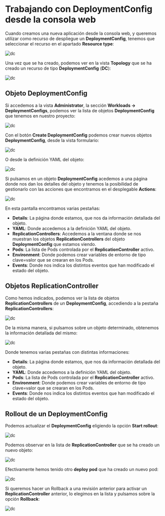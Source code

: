 # Trabajando con DeploymentConfig desde la consola web

Cuando creamos una nueva aplicación desde la consola web, y queremos utilizar como recurso de despliegue un **DeploymentConfig**, tenemos que seleccionar el recurso en el apartado **Resource type**:

![dc](img/dc_web1.png)

Una vez que se ha creado, podemos ver en la vista **Topology** que se ha creado un recurso de tipo **DeploymentConfig** (**DC**):

![dc](img/dc_web2.png)

## Objeto DeploymentConfig

Si accedemos a la vista **Administrator**, la sección **Workloads -> DeploymentConfigs**, podemos ver la lista de objetos **DeploymentConfig** que tenemos en nuestro proyecto:

![dc](img/dc_web3.png)

Con el botón **Create DeploymentConfig** podemos crear nuevos objetos **DeploymentConfig**, desde la vista formulario:

![dc](img/dc_web4.png)

O desde la definición YAML del objeto:

![dc](img/dc_web5.png)

Si pulsamos en un objeto **DeploymentConfig** acedemos a una página donde nos dan los detalles del objeto y tenemos la posibilidad de gestionarlo con las acciones que encontramos en el desplegable **Actions**:

![dc](img/dc_web6.png)

En esta pantalla encontramos varias pestañas:

* **Details**: La página donde estamos, que nos da información detallada del objeto.
* **YAML**: Donde accedemos a la definición YAML del objeto.
* **ReplicationControllers**: Accedemos a la ventana donde se nos muestran los objetos **ReplicationControllers** del objeto **DeploymentConfig** que estamos viendo.
* **Pods**: La lista de Pods controlada por el **ReplicationController** activo.
* **Environment**: Donde podemos crear variables de entorno de tipo clave=valor que se crearan en los Pods.
* **Events**: Donde nos indica los distintos eventos que han modificado el estado del objeto.

## Objetos ReplicationController

Como hemos indicados, podemos ver la lista de objetos **ReplicationControllers** de un **DeploymentConfig**, accediendo a la pestaña **ReplicationControllers**:

![dc](img/dc_web7.png)

De la misma manera, si pulsamos sobre un objeto determinado, obtenemos la información detallada del mismo:

![dc](img/dc_web8.png)

Donde tenemos varias pestañas con distintas informaciones:

* **Details**: La página donde estamos, que nos da información detallada del objeto.
* **YAML**: Donde accedemos a la definición YAML del objeto.
* **Pods**: La lista de Pods controlada por el **ReplicationController** activo.
* **Environment**: Donde podemos crear variables de entorno de tipo clave=valor que se crearan en los Pods.
* **Events**: Donde nos indica los distintos eventos que han modificado el estado del objeto.

## Rollout de un DeploymentConfig

Podemos actualizar el **DeploymentConfig** eligiendo la opción **Start rollout**:

![dc](img/dc_web9.png)

Podemos observar en la lista de **ReplicationController**  que se ha creado un nuevo objeto:

![dc](img/dc_web10.png)

Efectivamente hemos tenido otro **deploy pod** que ha creado un nuevo pod:

![dc](img/dc_web11.png)

Si queremos hacer un Rollback a una revisión anterior para activar un **ReplicationController** anterior, lo elegimos en la lista y pulsamos sobre la opción **Rollback**:

![dc](img/dc_web12.png)



